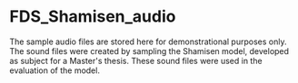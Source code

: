 # FDS_Shamisen_audio
The sample audio files are stored here for demonstrational purposes only.
The sound files were created by sampling the Shamisen model, developed as subject for a Master's thesis. 
These sound files were used in the evaluation of the model.
